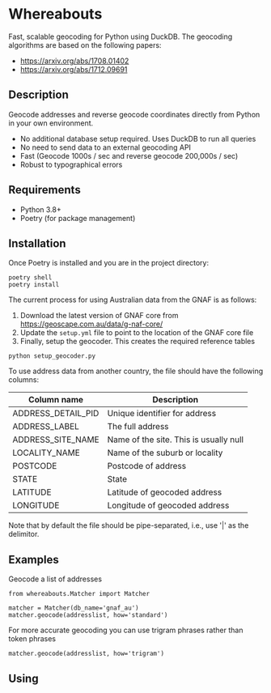 # Whereabouts
Fast, scalable geocoding for Python using DuckDB. The geocoding algorithms are based on the following papers:
- https://arxiv.org/abs/1708.01402
- https://arxiv.org/abs/1712.09691

## Description
Geocode addresses and reverse geocode coordinates directly from Python in your own environment. 
- No additional database setup required. Uses DuckDB to run all queries
- No need to send data to an external geocoding API
- Fast (Geocode 1000s / sec and reverse geocode 200,000s / sec)
- Robust to typographical errors


## Requirements
- Python 3.8+
- Poetry (for package management)

## Installation
Once Poetry is installed and you are in the project directory:

```
poetry shell
poetry install
```

The current process for using Australian data from the GNAF is as follows:
1) Download the latest version of GNAF core from https://geoscape.com.au/data/g-naf-core/
2) Update the `setup.yml` file to point to the location of the GNAF core file
3) Finally, setup the geocoder. This creates the required reference tables

```
python setup_geocoder.py
```

To use address data from another country, the file should have the following columns:

| Column name | Description |
| ----------- | ----------- |
| ADDRESS_DETAIL_PID | Unique identifier for address |
| ADDRESS_LABEL | The full address |
| ADDRESS_SITE_NAME | Name of the site. This is usually null |
| LOCALITY_NAME | Name of the suburb or locality |
| POSTCODE | Postcode of address |
| STATE | State 
| LATITUDE | Latitude of geocoded address |
| LONGITUDE | Longitude of geocoded address |

Note that by default the file should be pipe-separated, i.e., use '|' as the delimitor.

## Examples

Geocode a list of addresses 
```
from whereabouts.Matcher import Matcher

matcher = Matcher(db_name='gnaf_au')
matcher.geocode(addresslist, how='standard')
```

For more accurate geocoding you can use trigram phrases rather than token phrases
```
matcher.geocode(addresslist, how='trigram')
```

## Using 
